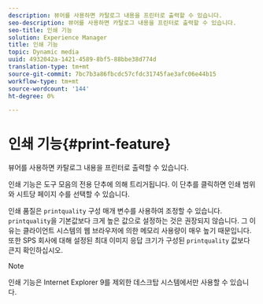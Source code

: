 ```yaml
---
description: 뷰어를 사용하면 카탈로그 내용을 프린터로 출력할 수 있습니다.
seo-description: 뷰어를 사용하면 카탈로그 내용을 프린터로 출력할 수 있습니다.
seo-title: 인쇄 기능
solution: Experience Manager
title: 인쇄 기능
topic: Dynamic media
uuid: 4932042a-1421-4589-8bf5-88bbe38d774d
translation-type: tm+mt
source-git-commit: 7bc7b3a86fbcdc57cfdc31745fae3afc06e44b15
workflow-type: tm+mt
source-wordcount: '144'
ht-degree: 0%

---
```



# 인쇄 기능{#print-feature}

뷰어를 사용하면 카탈로그 내용을 프린터로 출력할 수 있습니다.

인쇄 기능은 도구 모음의 전용 단추에 의해 트리거됩니다. 이 단추를 클릭하면 인쇄 범위와 시트당 페이지 수를 선택할 수 있습니다.

인쇄 품질은 `printquality` 구성 매개 변수를 사용하여 조정할 수 있습니다. `printquality`을 기본값보다 크게 높은 값으로 설정하는 것은 권장되지 않습니다. 그 이유는 클라이언트 시스템의 웹 브라우저에 의한 메모리 사용량이 매우 높기 때문입니다. 또한 SPS 회사에 대해 설정된 최대 이미지 응답 크기가 구성된 `printquality` 값보다 큰지 확인하십시오.

>[!NOTE]
>
>인쇄 기능은 Internet Explorer 9를 제외한 데스크탑 시스템에서만 사용할 수 있습니다.

